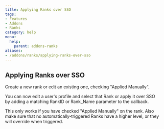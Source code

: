 ```yaml
---
title: Applying Ranks over SSO
tags:
- Features
- Addons
- Ranks
category: help
menu:
  help:
    parent: addons-ranks
aliases:
- /addons/ranks/applying-ranks-over-sso
---
```

## Applying Ranks over SSO

Create a new rank or edit an existing one, checking "Applied Manually".

You can now edit a user's profile and select that Rank or apply it over SSO by adding a matching RankID or Rank_Name parameter to the callback.

This only works if you have checked "Applied Manually" on the rank. Also make sure that no automatically-triggered Ranks have a higher level, or they will override when triggered.
